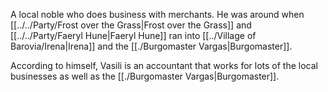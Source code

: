 A local noble who does business with merchants. He was around when [[../../Party/Frost over the Grass|Frost over the Grass]] and [[../../Party/Faeryl Hune|Faeryl Hune]] ran into [[../Village of Barovia/Irena|Irena]] and the [[./Burgomaster Vargas|Burgomaster]].

According to himself, Vasili is an accountant that works for lots of the local businesses as well as the [[./Burgomaster Vargas|Burgomaster]].